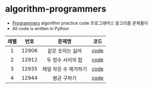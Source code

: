 # algorithm-programmers

- [Programmers](https://programmers.co.kr/) algorithm practice code 프로그래머스 알고리즘 문제풀이 
- All code is written in Python



|레벨|번호|문제명|코드|
|:---:|:---:|:---:|:---:|
|1|12906|같은 숫자는 싫어|[code](https://github.com/jaeheehur/algorithm-programmers/blob/master/src/practice/12906-%EA%B0%99%EC%9D%80%20%EC%88%AB%EC%9E%90%EB%8A%94%20%EC%8B%AB%EC%96%B4.ipynb)|
|2|12912|두 정수 사이의 합|[code](https://github.com/jaeheehur/algorithm-programmers/blob/master/src/practice/12912-%EB%91%90%20%EC%A0%95%EC%88%98%20%EC%82%AC%EC%9D%B4%EC%9D%98%20%ED%95%A9.ipynb)|
|3|12935|제일 작은 수 제거하기|[code](https://github.com/jaeheehur/algorithm-programmers/blob/master/src/practice/12935-%EC%A0%9C%EC%9D%BC%20%EC%9E%91%EC%9D%80%20%EC%88%98%20%EC%A0%9C%EA%B1%B0%ED%95%98%EA%B8%B0.ipynb)|
|4|12944|평균 구하기|[code](https://github.com/jaeheehur/algorithm-programmers/blob/master/src/practice/12944-%ED%8F%89%EA%B7%A0%20%EA%B5%AC%ED%95%98%EA%B8%B0.ipynb)|



